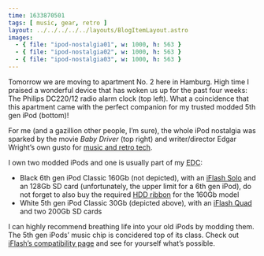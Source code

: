 ```yaml
---
time: 1633870501
tags: [ music, gear, retro ]
layout: ../../../../../layouts/BlogItemLayout.astro
images:
  - { file: "ipod-nostalgia01", w: 1000, h: 563 }
  - { file: "ipod-nostalgia02", w: 1000, h: 563 }
  - { file: "ipod-nostalgia03", w: 1000, h: 563 }
---
```


Tomorrow we are moving to apartment No. 2 here in Hamburg. High time I praised a wonderful device that has woken us up for the past four weeks: The Philips DC220/12 radio alarm clock (top left). What a coincidence that this apartment came with the perfect companion for my trusted modded 5th gen iPod (bottom)!

For me (and a gazillion other people, I’m sure), the whole iPod nostalgia was sparked by the movie *Baby Driver* (top right) and writer/director Edgar Wright’s own gusto for [music and retro tech](https://twitter.com/edgarwright/status/881314530168459264).

I own two modded iPods and one is usually part of my <abbr title="Everyday Carry">EDC</abbr>:

* Black 6th gen iPod Classic 160Gb (not depicted), with an [iFlash Solo](https://www.iflash.xyz/store/iflash-solo/) and an 128Gb SD card (unfortunately, the upper limit for a 6th gen iPod), do not forget to also buy the required [HDD ribbon](https://www.iflash.xyz/store/hdd-ribbon/) for the 160Gb model
* White 5th gen iPod Classic 30Gb (depicted above), with an [iFlash Quad](https://www.iflash.xyz/store/iflash-quad/) and two 200Gb SD cards

I can highly recommend breathing life into your old iPods by modding them. The 5th gen iPods’ music chip is concidered top of its class. Check out [iFlash’s compatibility page](https://www.iflash.xyz/store/iflash-compatibility/) and see for yourself what’s possible.
